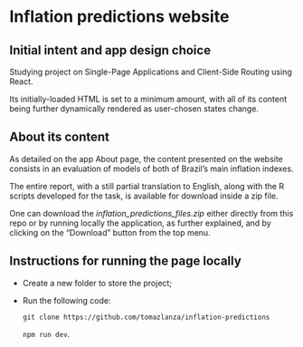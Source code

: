 
# Inflation predictions website

## Initial intent and app design choice

Studying project on Single-Page Applications and Client-Side Routing using React. 

Its initially-loaded HTML is set to a minimum amount, with all of its content being further dynamically rendered as user-chosen states change.

## About its content

As detailed on the app About page, the content presented on the website consists in an evaluation of models of both of Brazil’s main inflation indexes. 

The entire report, with a still partial translation to English, along with the R scripts developed for the task, is available for download inside a zip file.

One can download the *inflation_predictions_files.zip* either directly from this repo or by running locally the application, as further explained, and by clicking on the “Download” button from the top menu.

## Instructions for running the page locally

* Create a new folder to store the project;

* Run the following code:

  ``` git clone https://github.com/tomazlanza/inflation-predictions ```
  
  ``` npm run dev ```.

